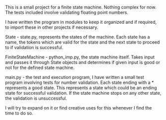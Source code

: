 This is a small project for a finite state machine. Nothing complex for now. The tests included involve validating floating point numbers.

I have written the program in modules to keep it organized and if required, to import these in other projects if necessary.

State - state.py, represents the states of the machine. Each state has a name, the tokens which are valid for the state and the next state to proceed to if validation is successful.

FiniteStateMachine - python_imp.py, the state machine itself. Takes input and passes it through State objects and determines if given input is good or not for the defined state machine.

main.py - the test and execution program, I have written a small test program involving tests for number validation. Each state ending with a * represents a good state. This represents a state which could be an ending state for successful validation. If the state machine stops on any other state, the validation is unsuccessful.

I will try to expand on it or find creative uses for this whenever I find the time to do so.
